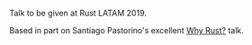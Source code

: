 Talk to be given at Rust LATAM 2019.

Based in part on Santiago Pastorino's excellent [Why
Rust?](https://santiagopastorino.com/why-rust/) talk.
